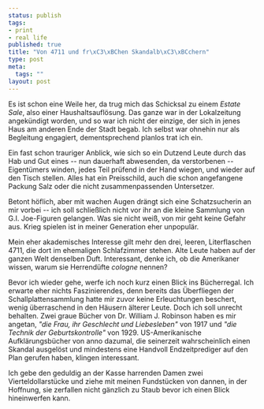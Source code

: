 ```yaml
--- 
status: publish
tags: 
- print
- real life
published: true
title: "Von 4711 und fr\xC3\xBChen Skandalb\xC3\xBCchern"
type: post
meta: 
  tags: ""
layout: post
---
```

Es ist schon eine Weile her, da trug mich das Schicksal zu einem <em>Estate Sale</em>, also einer Haushaltsauflösung. Das ganze war in der Lokalzeitung angekündigt worden, und so war ich nicht der einzige, der sich in jenes Haus am anderen Ende der Stadt begab. Ich selbst war ohnehin nur als Begleitung engagiert, dementsprechend planlos trat ich ein.

Ein fast schon trauriger Anblick, wie sich so ein Dutzend Leute durch das Hab und Gut eines -- nun dauerhaft abwesenden, da verstorbenen -- Eigentümers winden, jedes Teil prüfend in der Hand wiegen, und wieder auf den Tisch stellen. Alles hat ein Preisschild, auch die schon angefangene Packung Salz oder die nicht zusammenpassenden Untersetzer.

Betont höflich, aber mit wachen Augen drängt sich eine Schatzsucherin an mir vorbei -- ich soll schließlich nicht vor ihr an die kleine Sammlung von G.I. Joe-Figuren gelangen. Was sie nicht weiß, von mir geht keine Gefahr aus. Krieg spielen ist in meiner Generation eher unpopulär.

Mein eher akademisches Interesse gilt mehr den drei, leeren, Literflaschen 4711, die dort im ehemaligen Schlafzimmer stehen. Alte Leute haben auf der ganzen Welt denselben Duft. Interessant, denke ich, ob die Amerikaner wissen, warum sie Herrendüfte <em>cologne</em> nennen?

Bevor ich wieder gehe, werfe ich noch kurz einen Blick ins Bücherregal. Ich erwarte eher nichts Faszinierendes, denn bereits das Überfliegen der Schallplattensammlung hatte mir zuvor keine Erleuchtungen beschert, wenig überraschend in den Häusern älterer Leute. Doch ich soll unrecht behalten. Zwei graue Bücher von Dr. William J. Robinson haben es mir angetan, <em>"die Frau, ihr Geschlecht und Liebesleben"</em> von 1917 und <em>"die Technik der Geburtskontrolle"</em> von 1929. US-Amerikanische Aufklärungsbücher von anno dazumal, die seinerzeit wahrscheinlich einen Skandal ausgelöst und mindestens eine Handvoll Endzeitprediger auf den Plan gerufen haben, klingen interessant.

Ich gebe den geduldig an der Kasse harrenden Damen zwei Vierteldollarstücke und ziehe mit meinen Fundstücken von dannen, in der Hoffnung, sie zerfallen nicht gänzlich zu Staub bevor ich einen Blick hineinwerfen kann.
